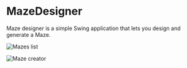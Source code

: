 MazeDesigner
============

Maze designer is a simple Swing application that lets you design and generate a Maze.


![Mazes list](https://s3-us-west-2.amazonaws.com/droplr.storage/files/acc_138878/EkGK?AWSAccessKeyId=AKIAJSVQN3Z4K7MT5U2A&Expires=1388318870&Signature=ndOZQMNxGA6sg4kKM6Kc7kz4%2F%2FY%3D&response-content-disposition=inline%3B%20filename%3DScreenshot%2520on%252012.29.2013%2520at%252012.04.38%2520PM.png%3B%20filename%2A%3DUTF-8%2527%2527Screenshot%2520on%252012.29.2013%2520at%252012.04.38%2520PM.png)

![Maze creator](https://s3-us-west-2.amazonaws.com/droplr.storage/files/acc_138878/oGX5?AWSAccessKeyId=AKIAJSVQN3Z4K7MT5U2A&Expires=1388318926&Signature=m4JAiEOil%2Fm0K%2B1gSNGvJibIja4%3D&response-content-disposition=inline%3B%20filename%3DScreenshot%2520on%252012.29.2013%2520at%252012.08.38%2520PM.png%3B%20filename%2A%3DUTF-8%2527%2527Screenshot%2520on%252012.29.2013%2520at%252012.08.38%2520PM.png)
